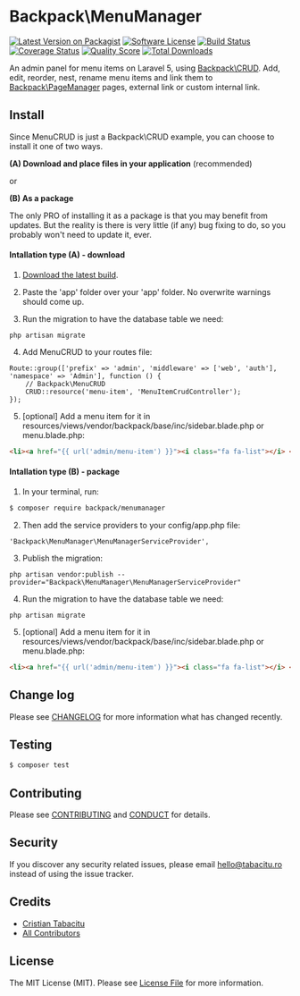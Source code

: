 # Backpack\MenuManager

[![Latest Version on Packagist][ico-version]][link-packagist]
[![Software License][ico-license]](LICENSE.md)
[![Build Status][ico-travis]][link-travis]
[![Coverage Status][ico-scrutinizer]][link-scrutinizer]
[![Quality Score][ico-code-quality]][link-code-quality]
[![Total Downloads][ico-downloads]][link-downloads]

An admin panel for menu items on Laravel 5, using [Backpack\CRUD](https://github.com/Laravel-Backpack/crud). Add, edit, reorder, nest, rename menu items and link them to [Backpack\PageManager](https://github.com/Laravel-Backpack/pagemanager) pages, external link or custom internal link.

## Install

Since MenuCRUD is just a Backpack\CRUD example, you can choose to install it one of two ways.

**(A) Download and place files in your application** (recommended)

or

**(B) As a package**

The only PRO of installing it as a package is that you may benefit from updates. But the reality is there is very little (if any) bug fixing to do, so you probably won't need to update it, ever.



#### Intallation type (A) - download


1) [Download the latest build](https://github.com/Laravel-Backpack/menumanager/archive/master.zip).

2) Paste the 'app' folder over your 'app' folder. No overwrite warnings should come up.

3) Run the migration to have the database table we need:
```
php artisan migrate
```

4) Add MenuCRUD to your routes file:

```
Route::group(['prefix' => 'admin', 'middleware' => ['web', 'auth'], 'namespace' => 'Admin'], function () {
    // Backpack\MenuCRUD
    CRUD::resource('menu-item', 'MenuItemCrudController');
});
```

5) [optional] Add a menu item for it in resources/views/vendor/backpack/base/inc/sidebar.blade.php or menu.blade.php:

```html
<li><a href="{{ url('admin/menu-item') }}"><i class="fa fa-list"></i> <span>Menu</span></a></li>
```



#### Intallation type (B) - package

1) In your terminal, run:

``` bash
$ composer require backpack/menumanager
```

2) Then add the service providers to your config/app.php file:

```
'Backpack\MenuManager\MenuManagerServiceProvider',
```

3) Publish the migration:

```
php artisan vendor:publish --provider="Backpack\MenuManager\MenuManagerServiceProvider"
```

4) Run the migration to have the database table we need:

```
php artisan migrate
```

5) [optional] Add a menu item for it in resources/views/vendor/backpack/base/inc/sidebar.blade.php or menu.blade.php:

```html
<li><a href="{{ url('admin/menu-item') }}"><i class="fa fa-list"></i> <span>Menu</span></a></li>
```



## Change log

Please see [CHANGELOG](CHANGELOG.md) for more information what has changed recently.

## Testing

``` bash
$ composer test
```

## Contributing

Please see [CONTRIBUTING](CONTRIBUTING.md) and [CONDUCT](CONDUCT.md) for details.

## Security

If you discover any security related issues, please email hello@tabacitu.ro instead of using the issue tracker.

## Credits

- [Cristian Tabacitu][link-author]
- [All Contributors][link-contributors]

## License

The MIT License (MIT). Please see [License File](LICENSE.md) for more information.

[ico-version]: https://img.shields.io/packagist/v/backpack/MenuManager.svg?style=flat-square
[ico-license]: https://img.shields.io/badge/license-MIT-brightgreen.svg?style=flat-square
[ico-travis]: https://img.shields.io/travis/Laravel-Backpack/MenuManager/master.svg?style=flat-square
[ico-scrutinizer]: https://img.shields.io/scrutinizer/coverage/g/Laravel-Backpack/MenuManager.svg?style=flat-square
[ico-code-quality]: https://img.shields.io/scrutinizer/g/Laravel-Backpack/MenuManager.svg?style=flat-square
[ico-downloads]: https://img.shields.io/packagist/dt/backpack/MenuManager.svg?style=flat-square

[link-packagist]: https://packagist.org/packages/backpack/MenuManager
[link-travis]: https://travis-ci.org/Laravel-Backpack/MenuManager
[link-scrutinizer]: https://scrutinizer-ci.com/g/Laravel-Backpack/MenuManager/code-structure
[link-code-quality]: https://scrutinizer-ci.com/g/Laravel-Backpack/MenuManager
[link-downloads]: https://packagist.org/packages/backpack/MenuManager
[link-author]: https://github.com/tabacitu
[link-contributors]: ../../contributors
